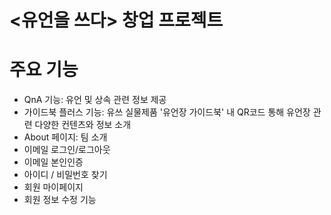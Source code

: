 # <유언을 쓰다> 창업 프로젝트

# 주요 기능
- QnA 기능: 유언 및 상속 관련 정보 제공
- 가이드북 플러스 기능: 유쓰 실물제품 '유언장 가이드북' 내 QR코드 통해 유언장 관련 다양한 컨텐츠와 정보 소개
- About 페이지: 팀 소개
- 이메일 로그인/로그아웃
- 이메일 본인인증
- 아이디 / 비밀번호 찾기
- 회원 마이페이지
- 회원 정보 수정 기능
